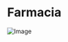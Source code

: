 # Farmacia
![Image](https://github.com/user-attachments/assets/616e3d18-7d7d-4cd7-ad3d-0775ba6b5a38)
